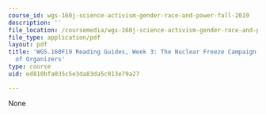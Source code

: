 ```yaml
---
course_id: wgs-160j-science-activism-gender-race-and-power-fall-2019
description: ''
file_location: /coursemedia/wgs-160j-science-activism-gender-race-and-power-fall-2019/ed810bfa035c5e3da83da5c013e79a27_MITWGS_160F19_Wk3ReadingGuide.pdf
file_type: application/pdf
layout: pdf
title: 'WGS.160F19 Reading Guides, Week 3: The Nuclear Freeze Campaign and the Role
  of Organizers'
type: course
uid: ed810bfa035c5e3da83da5c013e79a27

---
```

None